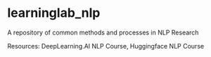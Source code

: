 # learninglab_nlp

A repository of common methods and processes in NLP Research

Resources: DeepLearning.AI NLP Course, Huggingface NLP Course